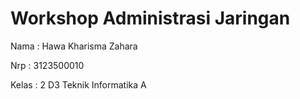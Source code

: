 # Workshop Administrasi Jaringan
Nama  : Hawa Kharisma Zahara

Nrp   : 3123500010

Kelas : 2 D3 Teknik Informatika A
